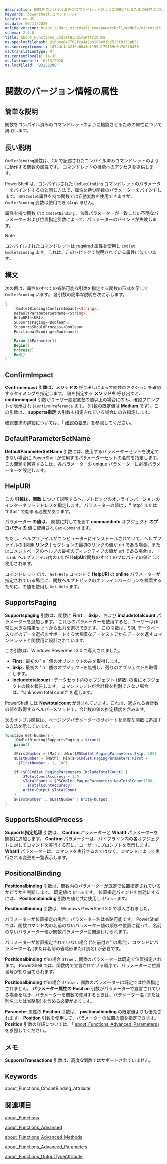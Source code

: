 ```yaml
---
description: 関数をコンパイル済みのコマンドレットのように機能させるための属性について説明します。
keywords: powershell,コマンドレット
Locale: en-US
ms.date: 06/11/2020
online version: https://docs.microsoft.com/powershell/module/microsoft.powershell.core/about/about_functions_cmdletbindingattribute?view=powershell-7&WT.mc_id=ps-gethelp
schema: 2.0.0
title: about_Functions_CmdletBindingAttribute
ms.openlocfilehash: 816bee647702fca4a2b9196491b2525f0338ab31
ms.sourcegitcommit: f874dc1d4236e06a3df195d179f59e0a7d9f8436
ms.translationtype: MT
ms.contentlocale: ja-JP
ms.lasthandoff: 10/13/2020
ms.locfileid: "93222288"
---
```

# <a name="about-functions-cmdletbindingattribute"></a>関数のバージョン情報の属性

## <a name="short-description"></a>簡単な説明
関数をコンパイル済みのコマンドレットのように機能させるための属性について説明します。

## <a name="long-description"></a>長い説明

`CmdletBinding`属性は、C# で記述されたコンパイル済みコマンドレットのように動作する関数の属性です。 コマンドレットの機能へのアクセスを提供します。

PowerShell は、コンパイルされた `CmdletBinding` コマンドレットのパラメーターをバインドするのと同じ方法で、属性を持つ関数のパラメーターをバインドします。 `$PSCmdlet`属性を持つ関数では自動変数を使用できますが、 `CmdletBinding` 変数は使用でき `$Args` ません。

属性を持つ関数では `CmdletBinding` 、位置パラメーターが一致しない不明なパラメーターおよび位置指定引数によって、パラメーターのバインドが失敗します。

> [!NOTE]
> コンパイルされたコマンドレットは required 属性を使用し `Cmdlet` `CmdletBinding` ます。これは、このトピックで説明されている属性に似ています。

## <a name="syntax"></a>構文

次の例は、属性のすべての省略可能な引数を指定する関数の形式を示して `CmdletBinding` います。 各引数の簡単な説明を次に示します。

```powershell
{
    [CmdletBinding(ConfirmImpact=<String>,
    DefaultParameterSetName=<String>,
    HelpURI=<URI>,
    SupportsPaging=<Boolean>,
    SupportsShouldProcess=<Boolean>,
    PositionalBinding=<Boolean>)]

    Param ($Parameter1)
    Begin{}
    Process{}
    End{}
}
```

## <a name="confirmimpact"></a>ConfirmImpact

**Confirmimpact** **引数は、メソッドの** 呼び出しによって関数のアクションを確認するタイミングを指定します。 値を指定する **メソッドを** 呼び出すと、 **confirmimpact** 引数がユーザー設定変数の値以上の場合にのみ、確認プロンプトが表示され `$ConfirmPreference` ます。 (引数の既定値は **Medium** です)。この引数は、 **supports指定** の引数も指定されている場合にのみ指定します。

確認要求の詳細については、「 [確認の要求](/powershell/scripting/developer/cmdlet/requesting-confirmation)」を参照してください。

## <a name="defaultparametersetname"></a>DefaultParameterSetName

**DefaultParameterSetName** 引数には、使用するパラメーターセットを決定できない場合に PowerShell が使用するパラメーターセットの名前を指定します。 この問題を回避するには、各パラメーターの unique パラメーターに必須パラメーターを設定します。

## <a name="helpuri"></a>HelpURI

この **引数は、関数** について説明するヘルプトピックのオンラインバージョンのインターネットアドレスを指定します。 パラメーターの値は **、"** http" または "https" で始まる必要があります。

パラメーター **の値は、** 関数に対してを返す **commandinfo** オブジェクト **のプロパティの** 値に使用され `Get-Command` ます。

ただし、ヘルプファイルがコンピューターにインストールされていて、ヘルプファイルの [関連 **リンク** ] セクションの最初のリンクの値が uri である場合、またはコメントベースのヘルプの最初のディレクティブの値が uri である場合は、 `.Link` ヘルプファイル内の uri が **HelpUri** 関数のすべてのプロパティの値として使用されます。

コマンドレットでは、 `Get-Help` コマンドで **HelpURI** の **online** パラメーターが指定されている場合に、関数ヘルプトピックのオンラインバージョンを検索するために、の値を使用し `Get-Help` ます。

## <a name="supportspaging"></a>SupportsPaging

**Supportspaging** 引数は、関数に **First** 、 **Skip** 、および **includetotalcount** パラメーターを追加します。 これらのパラメーターを使用すると、ユーザーは非常に大きな結果セットから出力を選択できます。 この引数は、SQL データベースなどのデータ選択をサポートする大規模なデータストアからデータを返すコマンドレットと関数用に設計されています。

この引数は、Windows PowerShell 3.0 で導入されました。

- **First** : 最初の ' n ' 個のオブジェクトのみを取得します。
- **Skip** : 最初の ' n ' 個のオブジェクトを無視し、残りのオブジェクトを取得します。
- **Includetotalcount** : データセット内のオブジェクト (整数) の後にオブジェクトの数を報告します。 コマンドレットが合計数を判別できない場合は、"Unknown total count" を返します。

PowerShell には **Newtotalcount** が含まれています。これは、返される合計数の値を取得するヘルパーメソッドで、合計数の値の推定精度を含みます。

次のサンプル関数は、ページングパラメーターのサポートを高度な関数に追加する方法を示しています。

```powershell
function Get-Numbers {
    [CmdletBinding(SupportsPaging = $true)]
    param()

    $FirstNumber = [Math]::Min($PSCmdlet.PagingParameters.Skip, 100)
    $LastNumber = [Math]::Min($PSCmdlet.PagingParameters.First +
      $FirstNumber - 1, 100)

    if ($PSCmdlet.PagingParameters.IncludeTotalCount) {
        $TotalCountAccuracy = 1.0
        $TotalCount = $PSCmdlet.PagingParameters.NewTotalCount(100,
          $TotalCountAccuracy)
        Write-Output $TotalCount
    }
    $FirstNumber .. $LastNumber | Write-Output
}
```

## <a name="supportsshouldprocess"></a>SupportsShouldProcess

**Supports指定処理** 引数は、 **Confirm** パラメーターと **WhatIf** パラメーターを関数に追加します。 **Confirm** パラメーターは、パイプライン内の各オブジェクトに対してコマンドを実行する前に、ユーザーにプロンプトを表示します。 **WhatIf** パラメーターは、コマンドを実行するのではなく、コマンドによって実行される変更を一覧表示します。

## <a name="positionalbinding"></a>PositionalBinding

**Positionalbinding** 引数は、関数内のパラメーターが既定で位置指定されているかどうかを判断します。 既定値は `$True` です。 位置指定バインドを無効にするには、 **Positionalbinding** 引数を値と共に使用し `$False` ます。

**Positionalbinding** 引数は、Windows PowerShell 3.0 で導入されました。

パラメーターが位置指定の場合、パラメーター名は省略可能です。
PowerShell では、関数コマンド内の名前のないパラメーター値の順序や位置に従って、名前のないパラメーター値が関数パラメーターに関連付けられます。

パラメーターが位置指定されていない場合 ("名前付き" の場合)、コマンドにパラメーター名 (または名前の省略形または別名) が必要です。

**Positionalbinding** がの場合 `$True` 、関数のパラメーターは既定で位置指定されます。 PowerShell では、関数内で宣言されている順序で、パラメーターに位置番号が割り当てられます。

**Positionalbinding** がの場合 `$False` 、関数のパラメーターは既定では位置指定されません。 **パラメーター属性の** **Position** 引数がパラメーターで宣言されている場合を除き、パラメーターを関数で使用するときは、パラメーター名 (または別名または省略形) を含める必要があります。

**Parameter** 属性の **Position** 引数は、 **positionalbinding** の既定値よりも優先されます。 **Position** 引数を使用して、パラメーターの位置の値を指定できます。 **Position** 引数の詳細については、「 [about_Functions_Advanced_Parameters](about_Functions_Advanced_Parameters.md)」を参照してください。

## <a name="notes"></a>メモ

**SupportsTransactions** 引数は、高度な関数ではサポートされていません。

## <a name="keywords"></a>Keywords

about_Functions_CmdletBinding_Attribute

## <a name="see-also"></a>関連項目

[about_Functions](about_Functions.md)

[about_Functions_Advanced](about_Functions_Advanced.md)

[about_Functions_Advanced_Methods](about_Functions_Advanced_Methods.md)

[about_Functions_Advanced_Parameters](about_Functions_Advanced_Parameters.md)

[about_Functions_OutputTypeAttribute](about_Functions_OutputTypeAttribute.md)
